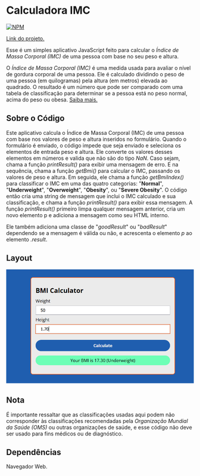 # Calculadora IMC
[![NPM](https://img.shields.io/npm/l/react)](https://github.com/devsuperior/sds1-wmazoni/blob/master/LICENSE)

[Link do projeto.](https://bkmoises.github.io/calculadora-IMC/)

Esse é um simples aplicativo JavaScript feito para calcular o *Índice de Massa Corporal (IMC)* de uma pessoa com base no seu peso e altura. 

O *Índice de Massa Corporal (IMC)* é uma medida usada para avaliar o nível de gordura corporal de uma pessoa. Ele é calculado dividindo o peso de uma pessoa (em quilogramas) pela altura (em metros) elevada ao quadrado. O resultado é um número que pode ser comparado com uma tabela de classificação para determinar se a pessoa está no peso normal, acima do peso ou obesa.
[Saiba mais.](https://www.uol.com.br/vivabem/faq/imc-como-calcular-tabela-dicas-como-melhorar-e-mais.htm)

## Sobre o Código

Este aplicativo calcula o Índice de Massa Corporal (IMC) de uma pessoa com base nos valores de peso e altura inseridos no formulário. Quando o formulário é enviado, o código impede que seja enviado e seleciona os elementos de entrada peso e altura. 
Ele converte os valores desses elementos em números e valida que não são do tipo *NaN*. Caso sejam, chama a função *printResult()* para exibir uma mensagem de erro. E na sequência, chama a função *getBmi()* para calcular o IMC, passando os valores de peso e altura. Em seguida, ele chama a função *getBmiIndex()* para classificar o IMC em uma das quatro categorias: 
"**Normal**", "**Underweight**", "**Overweight**", "**Obesity**", ou "**Severe Obesity**". 
O código então cria uma string de mensagem que inclui o IMC calculado e sua classificação, e chama a função *printResult()* para exibir essa mensagem. A função *printResult()* primeiro limpa qualquer mensagem anterior, cria um novo elemento p e adiciona a mensagem como seu HTML interno.

Ele também adiciona uma classe de "*goodResult*" ou "*badResult*" dependendo se a mensagem é válida ou não, e acrescenta o elemento *p* ao elemento *.result*. 

## Layout

![bmi-calculator-layout](https://github.com/bkmoises/calculadora-IMC/blob/main/assets/img/bmi-calculator-layout.png)

## Nota

É importante ressaltar que as classificações usadas aqui podem não corresponder às classificações recomendadas pela *Organização Mundial da Saúde (OMS)* ou outras organizações de saúde, e esse código não deve ser usado para fins médicos ou de diagnóstico.

## Dependências

Navegador Web.

